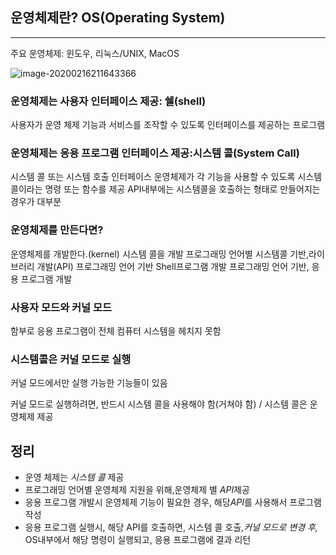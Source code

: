 ## 운영체제란? OS(Operating System)

----

주요 운영체제: 윈도우, 리눅스/UNIX, MacOS

![image-20200216211643366](https://user-images.githubusercontent.com/53684676/81550658-89e6e780-93bb-11ea-84fc-d0ab3e262244.png)

### 운영체제는 사용자 인터페이스 제공: 쉘(shell)

사용자가 운영 체제 기능과 서비스를 조작할 수 있도록 인터페이스를 제공하는 프로그램

### 운영체제는 응용 프로그램 인터페이스 제공:시스템 콜(System Call)

시스템 콜 또는 시스템 호출 인터페이스
운영체제가 각 기능을 사용할 수 있도록 시스템 콜이라는 명령 또는 함수를 제공 API내부에는 시스템콜을 호출하는 형태로 만들어지는 경우가 대부분

### 운영체제를 만든다면?

운영체제를 개발한다.(kernel)
시스템 콜을 개발
프로그래밍 언어별 시스템콜 기반,라이브러리 개발(API)
프로그래밍 언어 기반 Shell프로그램 개발
프로그래밍 언어 기반, 응용 프로그램 개발

### 사용자 모드와 커널 모드

함부로 응용 프로그램이 전체 컴퓨터 시스템을 헤치지 못함

### 시스템콜은 커널 모드로 실행

커널 모드에서만 실행 가능한 기능들이 있음

커널 모드로 실행하려면, 반드시 시스템 콜을 사용해야 함(거쳐야 함) / 시스템 콜은 운영체제 제공

## 정리

- 운영 체제는 *시스템 콜* 제공
- 프로그래밍 언어별 운영체제 지원을 위해,운영체제 별 *API*제공
- 응용 프로그램 개발시 운영체제 기능이 필요한 경우, 해당*API*를 사용해서 프로그램 작성
- 응용 프로그램 실행시, 해당 API를 호출하면, 시스템 콜 호출,*커널 모드로 변경 후,* OS내부에서 해당 명령이 실행되고, 응용 프로그램에 결과 리턴